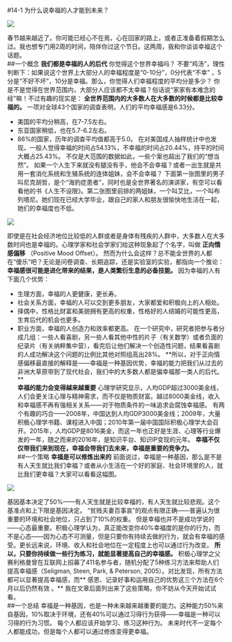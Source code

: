 #14-1 为什么说幸福的人才能到未来？

![](./_image/img_1523.jpg)

春节越来越近了。你可能已经心不在焉，心在回家的路上，或者正准备着假期怎么过。我也想专门用2周的时间，陪伴你过这个节日。这两周，我和你谈谈幸福这个话题。    
##一个概念
**我们都是幸福的人的后代**
你觉得这个世界幸福吗？
不要“鸡汤”，理性判断下：如果说这个世界上大部分人的幸福程度是“0-10分”，0分代表“不幸” ，5分是“不好不坏”，10分是幸福。那么，你觉得人们幸福程度的平均分是多少？
你是不是觉得在世界范围内，大部分人应该都不太幸福？俗话说“家家有本难念的经”嘛！不过有趣的现实是： **全世界范围内的大多数人在大多数的时候都是比较幸福的。**
一项对全球43个国家的调查表明，人们的平均幸福感是6.33分。
- 美国的平均分稍高，在7-7.5左右。
- 东亚国家稍低，也在5.7-6.2左右。
- 86%的国家，历年的调查平均值都高于5.0。 
在对美国成人抽样统计中也发现，一般人觉得幸福的时间占54.13%，不幸福的时间占20.44%，持平的时间大概占25.43%。
不仅是大范围的数据如此，一些个案也超出了我们的“想当然”。
如果一个人生下来就没有腿没有手，他会不会幸福？或者一出生就是共用一套消化系统和生殖系统的连体姐妹，会不会幸福？
下面第一张图里的男子叫尼克胡哲，是个“海豹症患者”，同时也是全世界著名的演讲家，有空可以看看他的书《人生不设限》。第二张图里前排的两姐妹，一个叫艾比，一个叫布列塔尼。她们现在已经大学毕业，跟自己的家人和朋友很愉快地生活在一起，她们的幸福度也不低。

![](./_image/img_1524.jpg)

即使是在社会经济地位比较低的人群或者是身体有残疾的人群中，大多数人在大多数时间也是幸福的。心理学家和社会学家们给这种现象起了个名字，叫做 **正向情感偏移** （Positive Mood Offset）。
然而为什么会这样？总不能全世界的人都在“傻乐”吧？无论是问卷调查、长期追踪，还是实验室的实验，都指向一个推论： **幸福感很可能是进化带来的结果，是人类繁衍生息的必备技能。**
因为幸福的人有下面几个优势：
- 生理方面，幸福的人更健康，更长寿。
- 社会关系方面，幸福的人可以交到更多朋友，大家都爱和积极向上的人相处。
- 择偶中，性格比财富和美貌拥有更高的权重，性格好的人结婚的可能性更高，生育后代的机会也更多。
- 职业方面，幸福的人创造力和效率都更高。 
在一个研究中，研究者把参与者分成几组：一些人看喜剧，另一些人看其他中性的片子（有关数学）或者负面的纪录片（有关纳粹集中营），看完后让他们解决一个创造性问题，结果看喜剧的人成功解决这个问题的比例比其他对照组高出28%。
**所以，对于正向情感偏移最直接的解释是——幸福是一种基因优势，幸福的能力把我们从过去的非洲大草原带到了现代社会，我们中的大多数人都是偏幸福那一类人的后代。 **   
**幸福的能力会变得越来越重要**
心理学研究显示，人均GDP超过3000美金线，人们会更关注心理与精神需求，而不仅是物质财富。越过8000美金线，收入和幸福感不再有强相关关系——对于物质条件的一味追求会腐蚀幸福感。
有两个有趣的巧合——2008年，中国达到人均GDP3000美金线；2009年，大量积极心理学书籍、课程进入中国；2010年第一届中国国际积极心理学大会召开。2015年，人均GDP是8016美金，而这一年也正好是生涯、心理等行业爆发的一年，随之而来的2016年，是知识平台、知识IP变现的元年。
**幸福不仅仅带我们来到现在，幸福会带我们去未来，幸福是重要的竞争力。**    
##一个策略
**幸福是可以修炼出来的**
前面说过，幸福是一种基因，那么是不是有人天生就比我们幸福？或者从小生活在一个好的家庭、社会环境里的人，就比我们更幸福？大家可以看看这幅图。    

![](./_image/img_1525.jpg)

基因基本决定了50%——有人天生就是比较幸福的，有人天生就比较悲观。这个基准点和上下限是基因决定。 “贫贱夫妻百事哀”的观点有限正确——普遍认为很重要的环境和社会地位，只占到了10%的权重。
但是幸福也并不是成功学说的——心态最重要。积极心理学认为，真正能改变你40%幸福度的是你的行为，而不是心态——因为心态不可测量，但是只要你有持续去做的行为，就会有幸福的感受。更长远来说，环境、收入和社会地位在一定程度上也可以通过行为改变。
**所以，只要你持续做一些行为练习，就能显著提高自己的幸福感。**
积极心理学之父赛利格曼曾在互联网上招募了411名参与者，随机分配了5种练习方法来帮助人们提高幸福感（Seligman, Steen, Park,  & Peterson, 2005）。对比发现，所有方法都可以显著提高幸福感，而** 感恩、记录好事和运用自己的优势这三个方法在6个月以后仍然有效 。**
我在文章后面列出来了这些策略，你不妨从今天开始试试看。    
##一个总结
幸福是一种基因，也是一种未来越来越重要的能力。这种能力50%来自基因，10%取决于环境，还有40%可以通过习得行为获得——幸福是一种可以习得的行为习惯。
每个人都应该开始学习、练习这种行为。 未来时代不一定每个人都能成功，但是每个人都可以通过修炼变得更幸福。
